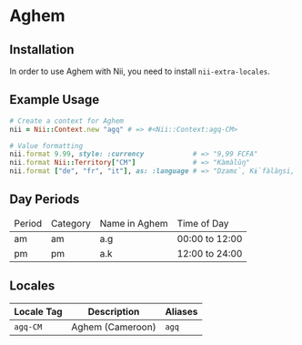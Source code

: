 <!-- This file has been generated. Source: languages/_template.md.erb -->

# Aghem

## Installation

In order to use Aghem with Nii, you need to install `nii-extra-locales`.

## Example Usage

``` ruby
# Create a context for Aghem
nii = Nii::Context.new "agq" # => #<Nii::Context:agq-CM>

# Value formatting
nii.format 9.99, style: :currency            # => "9,99 FCFA"
nii.format Nii::Territory["CM"]              # => "Kàmàlûŋ"
nii.format ["de", "fr", "it"], as: :language # => "Dzamɛ̀, Kɨ̀fàlàŋsi, Ètalìa"
```

## Day Periods


<table>
  <thead>
    <tr>
      <td>Period</td>
      <td>Category</td>
      <td>Name in Aghem</td>
      <td>Time of Day</td>
    </tr>
  </thead>
  <tbody>
    <tr>
      <td>am</td>
      <td>am</td>
      <td>a.g</td>
      <td>00:00 to 12:00</td>
    </tr>
    <tr>
      <td>pm</td>
      <td>pm</td>
      <td>a.k</td>
      <td>12:00 to 24:00</td>
    </tr>
  </tbody>
</table>



## Locales

<table>
  <thead>
    <tr>
      <th>Locale Tag</th>
      <th>Description</th>
      <th>Aliases</th>
    </tr>
  </thead>
  <tbody>
    <tr>
      <td><code>agq-CM</code></td>
      <td>Aghem (Cameroon)</td>
      <td><code>agq</code></td>
    </tr>
  </tbody>
</table>

